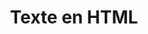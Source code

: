 ---
layout : partie
title : Texte en HTML
slug : 
description : ""
image : 
in_book: false
order : 11
---